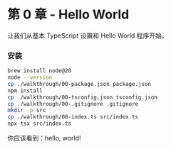 # 第 0 章 - Hello World

让我们从基本 TypeScript 设置和 Hello World 程序开始。

### 安装

```bash
brew install node@20
node --version
cp ./walkthrough/00-package.json package.json
npm install
cp ./walkthrough/00-tsconfig.json tsconfig.json
cp ./walkthrough/00-.gitignore .gitignore
mkdir -p src
cp ./walkthrough/00-index.ts src/index.ts
npx tsx src/index.ts
```

你应该看到：hello, world!